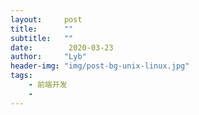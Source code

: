```yaml
---
layout:     post
title:      ""
subtitle:   ""
date:        2020-03-23
author:     "Lyb"
header-img: "img/post-bg-unix-linux.jpg"
tags:
    - 前端开发
    - 
---
```

